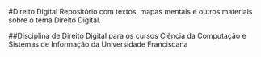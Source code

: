#Direito Digital
Repositório com textos, mapas mentais e outros materiais sobre o tema Direito Digital.

##Disciplina de Direito Digital para os cursos Ciência da Computação e Sistemas de Informação da Universidade Franciscana
